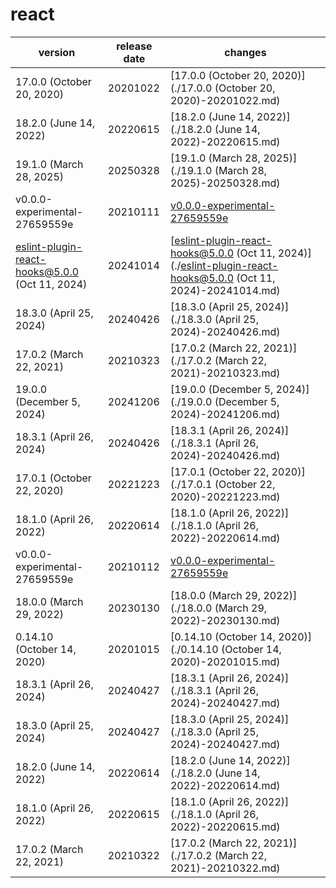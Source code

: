 # react	


|version|release date|changes|
|---|---|---|
|17.0.0 (October 20, 2020)|20201022|[17.0.0 (October 20, 2020)](./17.0.0 (October 20, 2020)-20201022.md)|
|18.2.0 (June 14, 2022)|20220615|[18.2.0 (June 14, 2022)](./18.2.0 (June 14, 2022)-20220615.md)|
|19.1.0 (March 28, 2025)|20250328|[19.1.0 (March 28, 2025)](./19.1.0 (March 28, 2025)-20250328.md)|
|v0.0.0-experimental-27659559e|20210111|[v0.0.0-experimental-27659559e](./v0.0.0-experimental-27659559e-20210111.md)|
|eslint-plugin-react-hooks@5.0.0 (Oct 11, 2024)|20241014|[eslint-plugin-react-hooks@5.0.0 (Oct 11, 2024)](./eslint-plugin-react-hooks@5.0.0 (Oct 11, 2024)-20241014.md)|
|18.3.0 (April 25, 2024)|20240426|[18.3.0 (April 25, 2024)](./18.3.0 (April 25, 2024)-20240426.md)|
|17.0.2 (March 22, 2021)|20210323|[17.0.2 (March 22, 2021)](./17.0.2 (March 22, 2021)-20210323.md)|
|19.0.0 (December 5, 2024)|20241206|[19.0.0 (December 5, 2024)](./19.0.0 (December 5, 2024)-20241206.md)|
|18.3.1 (April 26, 2024)|20240426|[18.3.1 (April 26, 2024)](./18.3.1 (April 26, 2024)-20240426.md)|
|17.0.1 (October 22, 2020)|20221223|[17.0.1 (October 22, 2020)](./17.0.1 (October 22, 2020)-20221223.md)|
|18.1.0 (April 26, 2022)|20220614|[18.1.0 (April 26, 2022)](./18.1.0 (April 26, 2022)-20220614.md)|
|v0.0.0-experimental-27659559e|20210112|[v0.0.0-experimental-27659559e](./v0.0.0-experimental-27659559e-20210112.md)|
|18.0.0 (March 29, 2022)|20230130|[18.0.0 (March 29, 2022)](./18.0.0 (March 29, 2022)-20230130.md)|
|0.14.10 (October 14, 2020)|20201015|[0.14.10 (October 14, 2020)](./0.14.10 (October 14, 2020)-20201015.md)|
|18.3.1 (April 26, 2024)|20240427|[18.3.1 (April 26, 2024)](./18.3.1 (April 26, 2024)-20240427.md)|
|18.3.0 (April 25, 2024)|20240427|[18.3.0 (April 25, 2024)](./18.3.0 (April 25, 2024)-20240427.md)|
|18.2.0 (June 14, 2022)|20220614|[18.2.0 (June 14, 2022)](./18.2.0 (June 14, 2022)-20220614.md)|
|18.1.0 (April 26, 2022)|20220615|[18.1.0 (April 26, 2022)](./18.1.0 (April 26, 2022)-20220615.md)|
|17.0.2 (March 22, 2021)|20210322|[17.0.2 (March 22, 2021)](./17.0.2 (March 22, 2021)-20210322.md)|
